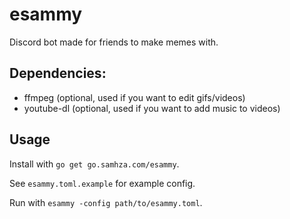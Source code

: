 # esammy

Discord bot made for friends to make memes with.

## Dependencies:
- ffmpeg (optional, used if you want to edit gifs/videos)
- youtube-dl (optional, used if you want to add music to videos)

## Usage

Install with `go get go.samhza.com/esammy`.

See `esammy.toml.example` for example config.

Run with `esammy -config path/to/esammy.toml`.
